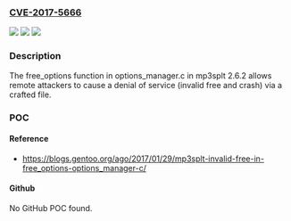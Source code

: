 ### [CVE-2017-5666](https://cve.mitre.org/cgi-bin/cvename.cgi?name=CVE-2017-5666)
![](https://img.shields.io/static/v1?label=Product&message=n%2Fa&color=blue)
![](https://img.shields.io/static/v1?label=Version&message=n%2Fa&color=blue)
![](https://img.shields.io/static/v1?label=Vulnerability&message=n%2Fa&color=brighgreen)

### Description

The free_options function in options_manager.c in mp3splt 2.6.2 allows remote attackers to cause a denial of service (invalid free and crash) via a crafted file.

### POC

#### Reference
- https://blogs.gentoo.org/ago/2017/01/29/mp3splt-invalid-free-in-free_options-options_manager-c/

#### Github
No GitHub POC found.

